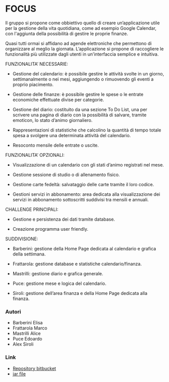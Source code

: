 # FOCUS #

Il gruppo si propone come obbiettivo quello di creare un’applicazione utile per la gestione della vita quotidiana, come ad esempio Google Calendar, con l'aggiunta della possibilità di gestire le proprie finanze.

Quasi tutti ormai si affidano ad agende elettroniche che permettono di organizzare al meglio la giornata. L’applicazione si propone di raccogliere le funzionalità più utilizzate dagli utenti in un’interfaccia semplice e intuitiva.

FUNZIONALITA’ NECESSARIE:

* Gestione del calendario: è possibile gestire le attività svolte in un giorno, settimanalmente o nei mesi, aggiungendo o rimuovendo gli eventi a proprio piacimento.

* Gestione delle finanze: è possibile gestire le spese o le entrate economiche effettuate divise per categorie.

* Gestione del diario: costituito da una sezione To Do List, una per scrivere una pagina di diario con la possibilità di salvare, tramite emoticon, lo stato d’animo giornaliero.

* Rappresentazioni di statistiche che calcolino la quantità di tempo totale spesa a svolgere una determinata attività del calendario.

* Resoconto mensile delle entrate o uscite.

FUNZIONALITA’ OPZIONALI:

* Visualizzazione di un calendario con gli stati d’animo registrati nel mese.

* Gestione sessione di studio o di allenamento fisico.

* Gestione carte fedeltà: salvataggio delle carte tramite il loro codice.

* Gestioni servizi in abbonamento: area dedicata alla visualizzazione dei servizi in abbonamento sottoscritti suddivisi tra mensili e annuali.

CHALLENGE PRINCIPALI:

* Gestione e persistenza dei dati tramite database.

* Creazione programma user friendly.



SUDDIVISIONE:

* Barberini: gestione della Home Page dedicata al calendario e grafica della settimana.

* Frattarola: gestione database e statistiche calendario/finanza.

* Mastrilli: gestione diario e grafica generale.

* Puce: gestione mese e logica del calendario.

* Siroli: gestione dell’area finanza e della Home Page dedicata alla finanza.


### Autori ###

* Barberini Elisa
* Frattarola Marco
* Mastrilli Alice
* Puce Edoardo
* Alex Siroli

### Link ###
* [Repository bitbucket](https://bitbucket.org/MarcoFratta/oop20-barberini-frattarola-mastrilli-puce-siroli-focus/src/master/)
* [jar file](https://bitbucket.org/MarcoFratta/oop20-barberini-frattarola-mastrilli-puce-siroli-focus/downloads/)
